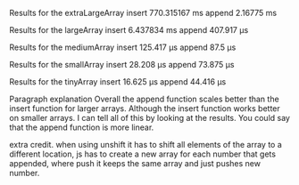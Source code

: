Results for the extraLargeArray
insert 770.315167 ms
append 2.16775 ms

Results for the  largeArray
insert 6.437834 ms
append 407.917 μs

Results for the  mediumArray
insert 125.417 μs
append 87.5 μs

Results for the  smallArray
insert 28.208 μs
append 73.875 μs

Results for the  tinyArray
insert 16.625 μs
append 44.416 μs

Paragraph explanation
Overall the append function scales better than the insert function for larger arrays. Although the insert function works better on smaller arrays. I can tell all of this by looking at the results. You could say that the append function is more linear. 

extra credit.
when using unshift it has to shift all elements of the array to a different location, js has to create a new array for each number that gets appended, where push it keeps the same array and just pushes new number.
